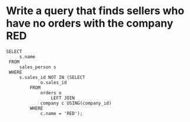 # Write a query that finds sellers who have no orders with the company RED

    SELECT
         s.name
     FROM
         sales_person s
     WHERE
         s.sales_id NOT IN (SELECT
                 o.sales_id
             FROM
                 orders o
                     LEFT JOIN
                 company c USING(company_id)
             WHERE
                 c.name = 'RED');   